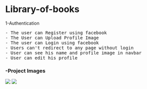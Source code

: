 # Library-of-books
1-Authentication

<pre>
- The user can Register using facebook
- The User can Upload Profile Image
- The user can Login using facebook
- Users can't redirect to any page without login
- User can see his name and profile image in navbar
- User can edit his profile
</pre>

### -Project Images
![](uppload/Login.jpg)
![](upload/Register.jpg)
